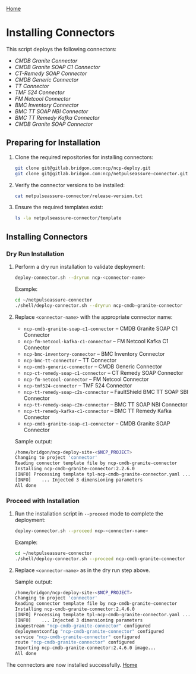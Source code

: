 [Home](../index.md)
# Installing Connectors

This script deploys the following connectors:

- *CMDB Granite Connector*
- *CMDB Granite SOAP C1 Connector*
- *CT-Remedy SOAP Connector*
- *CMDB Generic Connector*
- *TT Connector*
- *TMF 524 Connector*
- *FM Netcool Connector*
- *BMC Inventory Connector*
- *BMC TT SOAP NBI Connector*
- *BMC TT Remedy Kafka Connector*
- *CMDB Granite SOAP Connector*

## Preparing for Installation

1. Clone the required repositories for installing connectors:

    ```sh
    git clone git@gitlab.bridgon.com:ncp/ncp-deploy.git
    git clone git@gitlab.bridgon.com:ncp/netpulseassure-connector.git
    ```

2. Verify the connector versions to be installed:

    ```sh
    cat netpulseassure-connector/release-version.txt
    ```

3. Ensure the required templates exist:

    ```sh
    ls -la netpulseassure-connector/template
    ```

## Installing Connectors

### Dry Run Installation

1. Perform a dry run installation to validate deployment:

    ```sh
    deploy-connector.sh --dryrun ncp-<connector-name>
    ```

    Example:

    ```sh
    cd ~/netpulseassure-connector
    ./shell/deploy-connector.sh --dryrun ncp-cmdb-granite-connector
    ```

2. Replace `<connector-name>` with the appropriate connector name:

    - `ncp-cmdb-granite-soap-c1-connector` – CMDB Granite SOAP C1 Connector
    - `ncp-fm-netcool-kafka-c1-connector` – FM Netcool Kafka C1 Connector
    - `ncp-bmc-inventory-connector` – BMC Inventory Connector
    - `ncp-bmc-tt-connector` – TT Connector
    - `ncp-cmdb-generic-connector` – CMDB Generic Connector
    - `ncp-ct-remedy-soap-c1-connector` – CT Remedy SOAP Connector
    - `ncp-fm-netcool-connector` – FM Netcool Connector
    - `ncp-tmf524-connector` – TMF 524 Connector
    - `ncp-tt-remedy-soap-c2s-connector` – FaultShield BMC TT SOAP SBI Connector
    - `ncp-tt-remedy-soap-c2n-connector` – BMC TT SOAP NBI Connector
    - `ncp-tt-remedy-kafka-c1-connector` – BMC TT Remedy Kafka Connector
    - `ncp-cmdb-granite-soap-c1-connector` – CMDB Granite SOAP Connector

    Sample output:

    ```sh
    /home/bridgon/ncp-deploy-site-<$NCP_PROJECT>
    Changing to project 'connector'
    Reading connector template file by ncp-cmdb-granite-connector
    Installing ncp-cmdb-granite-connector:2.2.6.0
    [INFO] Processing template tpl-ncp-cmdb-granite-connector.yaml ...
    [INFO]    ... Injected 3 dimensioning parameters
    All done
    ```

### Proceed with Installation

1. Run the installation script in `--proceed` mode to complete the deployment:

    ```sh
    deploy-connector.sh --proceed ncp-<connector-name>
    ```

    Example:

    ```sh
    cd ~/netpulseassure-connector
    ./shell/deploy-connector.sh --proceed ncp-cmdb-granite-connector
    ```

2. Replace `<connector-name>` as in the dry run step above.

    Sample output:

    ```sh
    /home/bridgon/ncp-deploy-site-<$NCP_PROJECT>
    Changing to project 'connector'
    Reading connector template file by ncp-cmdb-granite-connector
    Installing ncp-cmdb-granite-connector:2.4.6.0
    [INFO] Processing template tpl-ncp-cmdb-granite-connector.yaml ...
    [INFO]    ... Injected 3 dimensioning parameters
    imagestream "ncp-cmdb-granite-connector" configured
    deploymentconfig "ncp-cmdb-granite-connector" configured
    service "ncp-cmdb-granite-connector" configured
    route "ncp-cmdb-granite-connector" configured
    Importing ncp-cmdb-granite-connector:2.4.6.0 image...
    All done
    ```

The connectors are now installed successfully.
[Home](../index.md)
